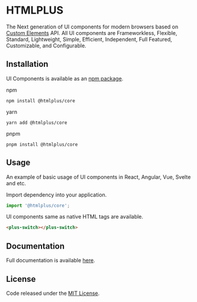 # HTMLPLUS

The Next generation of UI components for modern browsers based on [Custom Elements](https://mdn.io/custom-elements) API. All UI components are Frameworkless, Flexible, Standard, Lightweight, Simple, Efficient, Independent, Full Featured, Customizable, and Configurable.

## Installation

UI Components is available as an [npm package](https://npmjs.com/package/@htmlplus/core).

npm

```
npm install @htmlplus/core
```

yarn

```
yarn add @htmlplus/core
```

pnpm

```
pnpm install @htmlplus/core
```

## Usage

An example of basic usage of UI components in React, Angular, Vue, Svelte and etc.

Import dependency into your application.

```js
import '@htmlplus/core';
```

UI components same as native HTML tags are available.

```html
<plus-switch></plus-switch>
```

## Documentation

Full documentation is available [here](https://htmlplus.io).

## License

Code released under the [MIT License](https://github.com/htmlplus/core/blob/main/LICENSE).
